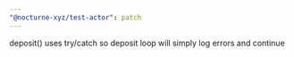 ```yaml
---
"@nocturne-xyz/test-actor": patch
---
```


deposit() uses try/catch so deposit loop will simply log errors and continue
